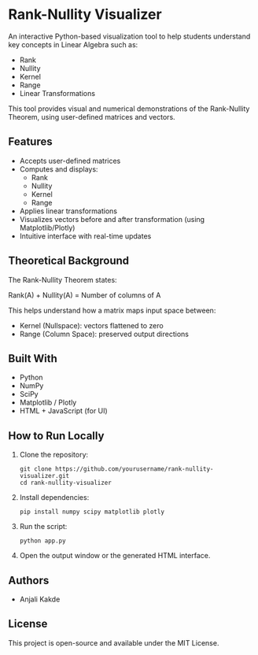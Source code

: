 
# Rank-Nullity Visualizer

An interactive Python-based visualization tool to help students understand key concepts in Linear Algebra such as:

- Rank
- Nullity
- Kernel
- Range
- Linear Transformations

This tool provides visual and numerical demonstrations of the Rank-Nullity Theorem, using user-defined matrices and vectors.

## Features

- Accepts user-defined matrices
- Computes and displays:
  - Rank
  - Nullity
  - Kernel
  - Range
- Applies linear transformations
- Visualizes vectors before and after transformation (using Matplotlib/Plotly)
- Intuitive interface with real-time updates

## Theoretical Background

The Rank-Nullity Theorem states:

Rank(A) + Nullity(A) = Number of columns of A

This helps understand how a matrix maps input space between:
- Kernel (Nullspace): vectors flattened to zero  
- Range (Column Space): preserved output directions

## Built With

- Python  
- NumPy  
- SciPy  
- Matplotlib / Plotly  
- HTML + JavaScript (for UI)

## How to Run Locally

1. Clone the repository:
   ```
   git clone https://github.com/yourusername/rank-nullity-visualizer.git
   cd rank-nullity-visualizer
   ```

2. Install dependencies:
   ```
   pip install numpy scipy matplotlib plotly
   ```

3. Run the script:
   ```
   python app.py
   ```

4. Open the output window or the generated HTML interface.

## Authors

- Anjali Kakde

## License

This project is open-source and available under the MIT License.
